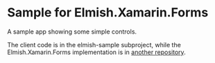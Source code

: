 # Sample for Elmish.Xamarin.Forms

A sample app showing some simple controls.

The client code is in the elmish-sample subproject, while the Elmish.Xamarin.Forms implementation is in [another repository](https://github.com/csoren/elmish-xamarin-forms).